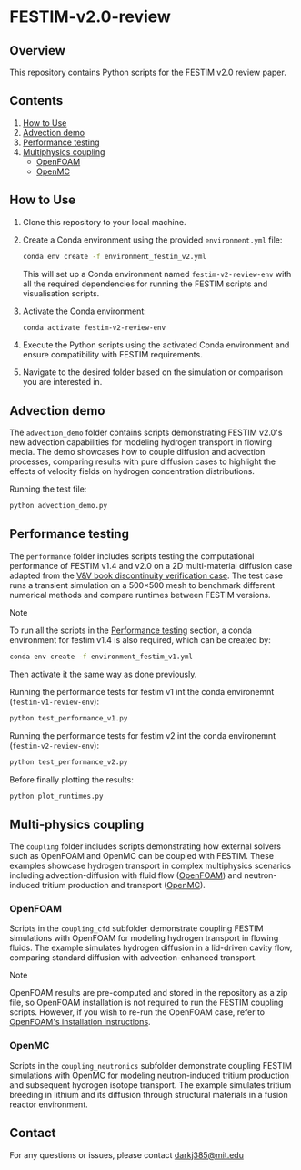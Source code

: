 # FESTIM-v2.0-review

## Overview

This repository contains Python scripts for the FESTIM v2.0 review paper.

## Contents

1. [How to Use](#how-to-use) 
2. [Advection demo](#advection-demo)
3. [Performance testing](#performance-testing)
4. [Multiphysics coupling](#multi-physics-coupling)
    - [OpenFOAM](#OpenFOAM)
    - [OpenMC](#OpenMC)

## How to Use

1. Clone this repository to your local machine.
2. Create a Conda environment using the provided `environment.yml` file:

    ```bash
    conda env create -f environment_festim_v2.yml
    ```

   This will set up a Conda environment named `festim-v2-review-env` with all the required dependencies for running the FESTIM scripts and visualisation scripts.


3. Activate the Conda environment:

    ```bash
    conda activate festim-v2-review-env
    ```

4. Execute the Python scripts using the activated Conda environment and ensure compatibility with FESTIM requirements.

5. Navigate to the desired folder based on the simulation or comparison you are interested in.


## Advection demo

The `advection_demo` folder contains scripts demonstrating FESTIM v2.0's new advection capabilities for modeling hydrogen transport in flowing media. 
The demo showcases how to couple diffusion and advection processes, comparing results with pure diffusion cases to highlight the effects of velocity fields on hydrogen concentration distributions.

Running the test file:

```bash 
python advection_demo.py
```


## Performance testing

The `performance` folder includes scripts testing the computational performance of FESTIM v1.4 and v2.0 on a 2D multi-material diffusion case adapted from the [V&V book discontinuity verification case](https://festim-vv-report.readthedocs.io/en/latest/verification/mms/discontinuity.html). 
The test case runs a transient simulation on a 500×500 mesh to benchmark different numerical methods and compare runtimes between FESTIM versions. 

>[!NOTE]
>To run all the scripts in the [Performance testing](#performance-testing) section, a conda environment for festim v1.4 is also required, which can be created by:
>
>```bash
>conda env create -f environment_festim_v1.yml
>```
>
>Then activate it the same way as done previously.

Running the performance tests for festim v1 int the conda environemnt (`festim-v1-review-env`):

```bash 
python test_performance_v1.py
```

Running the performance tests for festim v2 int the conda environemnt (`festim-v2-review-env`):

```bash 
python test_performance_v2.py
```

Before finally plotting the results:
```bash 
python plot_runtimes.py
```

## Multi-physics coupling

The `coupling` folder includes scripts demonstrating how external solvers such as OpenFOAM and OpenMC can be coupled with FESTIM.
These examples showcase hydrogen transport in complex multiphysics scenarios including advection-diffusion with fluid flow ([OpenFOAM](https://www.openfoam.com/)) and neutron-induced tritium production and transport ([OpenMC](https://openmc.org/)).

### OpenFOAM

Scripts in the `coupling_cfd` subfolder demonstrate coupling FESTIM simulations with OpenFOAM for modeling hydrogen transport in flowing fluids. 
The example simulates hydrogen diffusion in a lid-driven cavity flow, comparing standard diffusion with advection-enhanced transport.

>[!NOTE]
>OpenFOAM results are pre-computed and stored in the repository as a zip file, so OpenFOAM installation is not required to run the FESTIM coupling scripts. 
>However, if you wish to re-run the OpenFOAM case, refer to [OpenFOAM's installation instructions](https://www.openfoam.com/download/openfoam-installation-on-linux).


### OpenMC

Scripts in the `coupling_neutronics` subfolder demonstrate coupling FESTIM simulations with OpenMC for modeling neutron-induced tritium production and subsequent hydrogen isotope transport. The example simulates tritium breeding in lithium and its diffusion through structural materials in a fusion reactor environment.


## Contact

For any questions or issues, please contact darkj385@mit.edu